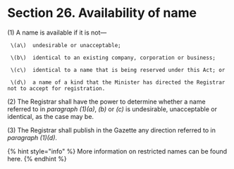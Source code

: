 # Section 26. Availability of name

\(1\) A name is available if it is not—

     \(a\)  undesirable or unacceptable;

     \(b\)  identical to an existing company, corporation or business;

     \(c\)  identical to a name that is being reserved under this Act; or

     \(d\)  a name of a kind that the Minister has directed the Registrar not to accept for registration.

\(2\) The Registrar shall have the power to determine whether a name referred to in _paragraph \(1\)\(a\)_, _\(b\)_ or _\(c\)_ is undesirable, unacceptable or identical, as the case may be.

\(3\) The Registrar shall publish in the Gazette any direction referred to in _paragraph \(1\)\(d\)_.

{% hint style="info" %}
More information on restricted names can be found here.
{% endhint %}



